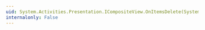 ```yaml
---
uid: System.Activities.Presentation.ICompositeView.OnItemsDelete(System.Collections.Generic.List{System.Activities.Presentation.Model.ModelItem})
internalonly: False
---
```


